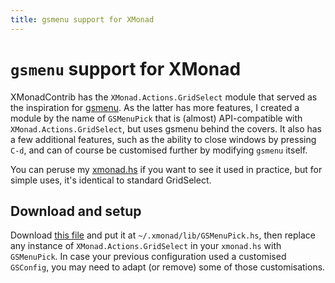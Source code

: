 ```yaml
---
title: gsmenu support for XMonad
---
```


`gsmenu` support for XMonad
===========================

XMonadContrib has the `XMonad.Actions.GridSelect` module that served
as the inspiration for [gsmenu](/projects/gsmenu/).  As the latter has
more features, I created a module by the name of `GSMenuPick` that is
(almost) API-compatible with `XMonad.Actions.GridSelect`, but uses
gsmenu behind the covers.  It also has a few additional features, such
as the ability to close windows by pressing `C-d`, and can of course
be customised further by modifying `gsmenu` itself.

You can peruse my [xmonad.hs](/pub/configs/xmonad/xmonad.hs) if you
want to see it used in practice, but for simple uses, it's identical
to standard GridSelect.

Download and setup
--------

Download [this file](/pub/configs/xmonad/lib/GSMenuPick.hs) and put it
at `~/.xmonad/lib/GSMenuPick.hs`, then replace any instance of
`XMonad.Actions.GridSelect` in your `xmonad.hs` with `GSMenuPick`.  In
case your previous configuration used a customised `GSConfig`, you may
need to adapt (or remove) some of those customisations.
